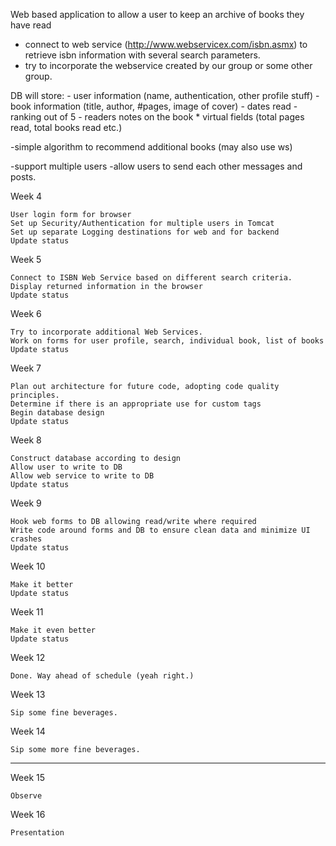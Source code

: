 

Web based application to allow a user to keep an archive of books they have read

- connect to web service (http://www.webservicex.com/isbn.asmx) to retrieve isbn
  information with several search parameters.
- try to incorporate the webservice created by our group or some other group.

DB will store:
	- user information (name, authentication, other profile stuff)
	- book information (title, author, #pages, image of cover)
	- dates read
	- ranking out of 5
	- readers notes on the book
	* virtual fields (total pages read, total books read etc.)

-simple algorithm to recommend additional books (may also use ws)

-support multiple users
-allow users to send each other messages and posts.

Week 4

    User login form for browser
    Set up Security/Authentication for multiple users in Tomcat
    Set up separate Logging destinations for web and for backend 
    Update status

Week 5

    Connect to ISBN Web Service based on different search criteria.
    Display returned information in the browser
    Update status

Week 6

    Try to incorporate additional Web Services.
    Work on forms for user profile, search, individual book, list of books
    Update status

Week 7

    Plan out architecture for future code, adopting code quality principles.
    Determine if there is an appropriate use for custom tags
    Begin database design
    Update status

Week 8

    Construct database according to design
    Allow user to write to DB
    Allow web service to write to DB
    Update status

Week 9

    Hook web forms to DB allowing read/write where required
    Write code around forms and DB to ensure clean data and minimize UI crashes
    Update status

Week 10

    Make it better
    Update status

Week 11

    Make it even better
    Update status

Week 12

    Done. Way ahead of schedule (yeah right.)

Week 13

    Sip some fine beverages.

Week 14

    Sip some more fine beverages.
    
**********************************************

Week 15

	Observe

Week 16

    Presentation

